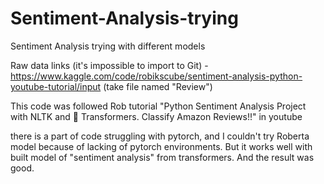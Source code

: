 # Sentiment-Analysis-trying
Sentiment Analysis trying with different models

Raw data links (it's impossible to import to Git) - https://www.kaggle.com/code/robikscube/sentiment-analysis-python-youtube-tutorial/input
(take file named "Review")

This code was followed Rob tutorial "Python Sentiment Analysis Project with NLTK and 🤗 Transformers. Classify Amazon Reviews!!" in youtube

there is a part of code struggling with pytorch, and I couldn't try Roberta model because of lacking of pytorch environments. 
But it works well with built model of "sentiment analysis" from transformers. And the result was good. 
